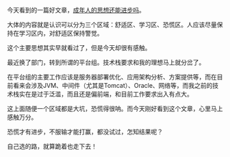 今天看到的一篇好文章，<a href="http://www.geekonomics10000.com/317">成年人的思想还能进步吗</a>。

大体的内容就是认识可以分为三个区域：舒适区、学习区、恐慌区。人应该尽量保持在学习区内，对舒适区保持警觉。

这个主要思想其实早就看过了，但是今天却很有感触。

最近换了部门，转到所谓的平台组。技术栈要求和我的理想马上就分岔了。

在平台组的主要工作应该是服务器部署优化、应用架构分析、方案提供等，而在目前看来会涉及JVM、中间件（尤其是Tomcat）、Oracle、网络等，而我之前的技术栈实在是过于泛滥，而且还是偏前端，和目前工作要求出入有点大。

这上面随便一个区域都是大坑，恐慌得很呐。而今天刚好看到这个文章，心里马上感触万分。

恐慌才有进步，不服输才能打赢，都没试过，怎知结果呢？

自己选的路，就算跪着也走下去！
